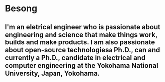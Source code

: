 # Besong
<h2> I'm an eletrical engineer who is passionate about engineering and science that make things work, builds and make products. I am also passionate about open-source technologiesa Ph.D., can and currently a Ph.D., candidate in electrical and computer engineering at the Yokohama National University, Japan, Yokohama. 
